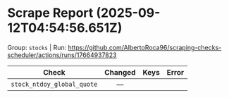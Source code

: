 # Scrape Report (2025-09-12T04:54:56.651Z)

Group: `stocks`  |  Run: https://github.com/AlbertoRoca96/scraping-checks-scheduler/actions/runs/17664937823

| Check | Changed | Keys | Error |
|---|:---:|:--|:--|
| `stock_ntdoy_global_quote` | — |  |  |
